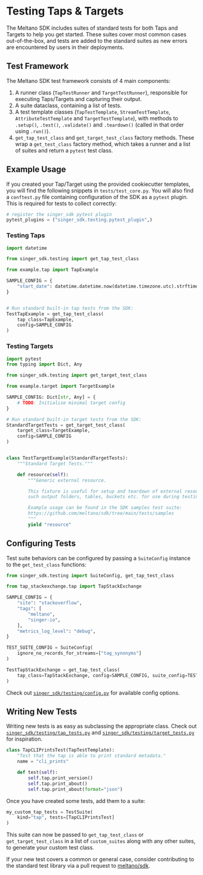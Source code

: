 # Testing Taps & Targets

The Meltano SDK includes suites of standard tests for both Taps and Targets to help you get started.
These suites cover most common cases out-of-the-box, and tests are added to the standard suites as new errors are encountered by users in their deployments.

## Test Framework

The Meltano SDK test framework consists of 4 main components:

1. A runner class (`TapTestRunner` and `TargetTestRunner`), responsible for executing Taps/Targets and capturing their output.
1. A suite dataclass, containing a list of tests.
1. A test template classes (`TapTestTemplate`, `StreamTestTemplate`, `AttributeTestTemplate` and `TargetTestTemplate`), with methods to `.setup()`, `.test()`, `.validate()` and `.teardown()` (called in that order using `.run()`).
1. `get_tap_test_class` and `get_target_test_class` factory methods. These wrap a `get_test_class` factory method, which takes a runner and a list of suites and return a `pytest` test class.

## Example Usage

If you created your Tap/Target using the provided cookiecutter templates, you will find the following snippets in `tests/test_core.py`.
You will also find a `conftest.py` file containing configuration of the SDK as a `pytest` plugin.
This is required for tests to collect correctly:

```python
# register the singer_sdk pytest plugin
pytest_plugins = ("singer_sdk.testing.pytest_plugin",)
```

### Testing Taps

```python
import datetime

from singer_sdk.testing import get_tap_test_class

from example.tap import TapExample

SAMPLE_CONFIG = {
    "start_date": datetime.datetime.now(datetime.timezone.utc).strftime("%Y-%m-%d")
}


# Run standard built-in tap tests from the SDK:
TestTapExample = get_tap_test_class(
    tap_class=TapExample,
    config=SAMPLE_CONFIG
)
```

### Testing Targets

```python
import pytest
from typing import Dict, Any

from singer_sdk.testing import get_target_test_class

from example.target import TargetExample

SAMPLE_CONFIG: Dict[str, Any] = {
    # TODO: Initialize minimal target config
}

# Run standard built-in target tests from the SDK:
StandardTargetTests = get_target_test_class(
    target_class=TargetExample,
    config=SAMPLE_CONFIG
)


class TestTargetExample(StandardTargetTests):
    """Standard Target Tests."""

    def resource(self):
        """Generic external resource.

        This fixture is useful for setup and teardown of external resources,
        such output folders, tables, buckets etc. for use during testing.

        Example usage can be found in the SDK samples test suite:
        https://github.com/meltano/sdk/tree/main/tests/samples
        """
        yield "resource"
```

## Configuring Tests

Test suite behaviors can be configured by passing a `SuiteConfig` instance to the `get_test_class` functions:

```python
from singer_sdk.testing import SuiteConfig, get_tap_test_class

from tap_stackexchange.tap import TapStackExchange

SAMPLE_CONFIG = {
    "site": "stackoverflow",
    "tags": [
        "meltano",
        "singer-io",
    ],
    "metrics_log_level": "debug",
}

TEST_SUITE_CONFIG = SuiteConfig(
    ignore_no_records_for_streams=["tag_synonyms"]
)

TestTapStackExchange = get_tap_test_class(
    tap_class=TapStackExchange, config=SAMPLE_CONFIG, suite_config=TEST_SUITE_CONFIG
)
```

Check out [`singer_sdk/testing/config.py`](https://github.com/meltano/sdk/tree/main/singer_sdk/testing/config.py) for available config options.

## Writing New Tests

Writing new tests is as easy as subclassing the appropriate class.
Check out [`singer_sdk/testing/tap_tests.py`](https://github.com/meltano/sdk/tree/main/singer_sdk/testing/tap_tests.py) and [`singer_sdk/testing/target_tests.py`](https://github.com/meltano/sdk/tree/main/singer_sdk/testing/target_tests.py) for inspiration.

```python
class TapCLIPrintsTest(TapTestTemplate):
    "Test that the tap is able to print standard metadata."
    name = "cli_prints"

    def test(self):
        self.tap.print_version()
        self.tap.print_about()
        self.tap.print_about(format="json")
```

Once you have created some tests, add them to a suite:

```python
my_custom_tap_tests = TestSuite(
    kind="tap", tests=[TapCLIPrintsTest]
)
```

This suite can now be passed to `get_tap_test_class` or `get_target_test_class` in a list of `custom_suites` along with any other suites, to generate your custom test class.

If your new test covers a common or general case, consider contributing to the standard test library via a pull request to [meltano/sdk](https://github.com/meltano/sdk).
